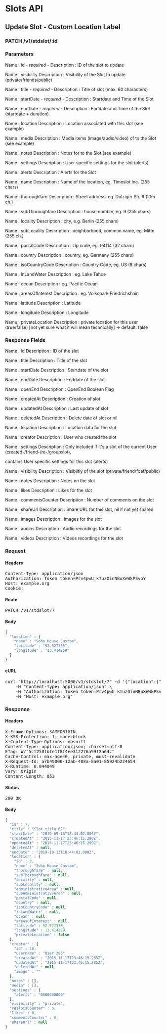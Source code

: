 # Slots API

## Update Slot - Custom Location Label

### PATCH /v1/stdslot/:id

### Parameters

Name : id *- required -*
Description : ID of the slot to update

Name : visibility
Description : Visibility of the Slot to update (private/friends/public)

Name : title *- required -*
Description : Title of slot (max. 60 characters)

Name : startDate *- required -*
Description : Startdate and Time of the Slot

Name : endDate *- required -*
Description : Enddate and Time of the Slot (startdate + duration).

Name : location
Description : Location associated with this slot (see example)

Name : media
Description : Media items (image/audio/video) of to the Slot (see example)

Name : notes
Description : Notes for to the Slot (see example)

Name : settings
Description : User specific settings for the slot (alerts)

Name : alerts
Description : Alerts for the Slot

Name : name
Description : Name of the location, eg. Timeslot Inc. (255 chars)

Name : thoroughfare
Description : Street address, eg. Dolziger Str. 9 (255 ch.)

Name : subThoroughfare
Description : house number, eg. 9 (255 chars)

Name : locality
Description : city, e.g. Berlin (255 chars)

Name : subLocality
Description : neighborhood, common name, eg. Mitte (255 ch.)

Name : postalCode
Description : zip code, eg. 94114 (32 chars)

Name : country
Description : country, eg. Germany (255 chars)

Name : isoCountryCode
Description : Country Code, eg. US (8 chars)

Name : inLandWater
Description : eg. Lake Tahoe

Name : ocean
Description : eg. Pacific Ocean

Name : areasOfInterest
Description : eg. Volkspark Friedrichshain

Name : latitude
Description : Latitude

Name : longitude
Description : Longitude

Name : privateLocation
Description : private location for this user (true/false) [not yet sure what it will mean technically] -&gt; default: false


### Response Fields

Name : id
Description : ID of the slot

Name : title
Description : Title of the slot

Name : startDate
Description : Startdate of the slot

Name : endDate
Description : Enddate of the slot

Name : openEnd
Description : OpenEnd Boolean Flag

Name : createdAt
Description : Creation of slot

Name : updatedAt
Description : Last update of slot

Name : deletedAt
Description : Delete date of slot or nil

Name : location
Description : Location data for the slot

Name : creator
Description : User who created the slot

Name : settings
Description : Only included if it&#39;s a slot of the current User (created-/friend-/re-/groupslot),

contains User specific settings for this slot (alerts)

Name : visibility
Description : Visibiltiy of the slot (private/friend/foaf/public)

Name : notes
Description : Notes on the slot

Name : likes
Description : Likes for the slot

Name : commentsCounter
Description : Number of comments on the slot

Name : shareUrl
Description : Share URL for this slot, nil if not yet shared

Name : images
Description : Images for the slot

Name : audios
Description : Audio recordings for the slot

Name : videos
Description : Videos recordings for the slot

### Request

#### Headers

<pre>Content-Type: application/json
Authorization: Token token=Prv4pwU_kTuzOinNBuXeWkPSvoY
Host: example.org
Cookie: </pre>

#### Route

<pre>PATCH /v1/stdslot/7</pre>

#### Body
```javascript
{
  "location" : {
    "name" : "Soho House Custom",
    "latitude" : "52.527335",
    "longitude" : "13.414259"
  }
}
```


#### cURL

<pre class="request">curl &quot;http://localhost:5000/v1/stdslot/7&quot; -d &#39;{&quot;location&quot;:{&quot;name&quot;:&quot;Soho House Custom&quot;,&quot;latitude&quot;:&quot;52.527335&quot;,&quot;longitude&quot;:&quot;13.414259&quot;}}&#39; -X PATCH \
	-H &quot;Content-Type: application/json&quot; \
	-H &quot;Authorization: Token token=Prv4pwU_kTuzOinNBuXeWkPSvoY&quot; \
	-H &quot;Host: example.org&quot;</pre>

### Response

#### Headers

<pre>X-Frame-Options: SAMEORIGIN
X-XSS-Protection: 1; mode=block
X-Content-Type-Options: nosniff
Content-Type: application/json; charset=utf-8
ETag: W/&quot;5cf258fbfe1f8f4ee312276a99f2a64c&quot;
Cache-Control: max-age=0, private, must-revalidate
X-Request-Id: a7b49006-12ab-488a-8a01-85924b224654
X-Runtime: 0.044049
Vary: Origin
Content-Length: 853</pre>

#### Status

<pre>200 OK</pre>

#### Body

```javascript
{
  "id" : 7,
  "title" : "Slot title 62",
  "startDate" : "2019-09-13T18:44:02.000Z",
  "createdAt" : "2015-11-17T23:46:15.290Z",
  "updatedAt" : "2015-11-17T23:46:15.290Z",
  "deletedAt" : null,
  "endDate" : "2019-10-13T18:44:02.000Z",
  "location" : {
    "id" : 2,
    "name" : "Soho House Custom",
    "thoroughfare" : null,
    "subThoroughfare" : null,
    "locality" : null,
    "subLocality" : null,
    "administrativeArea" : null,
    "subAdministrativeArea" : null,
    "postalCode" : null,
    "country" : null,
    "isoCountryCode" : null,
    "inLandWater" : null,
    "ocean" : null,
    "areasOfInterest" : null,
    "latitude" : 52.527335,
    "longitude" : 13.414259,
    "privateLocation" : false
  },
  "creator" : {
    "id" : 18,
    "username" : "User 295",
    "createdAt" : "2015-11-17T23:46:15.285Z",
    "updatedAt" : "2015-11-17T23:46:15.285Z",
    "deletedAt" : null,
    "image" : ""
  },
  "notes" : [],
  "media" : [],
  "settings" : {
    "alerts" : "0000000000"
  },
  "visibility" : "private",
  "reslotsCounter" : 0,
  "likes" : 0,
  "commentsCounter" : 0,
  "shareUrl" : null
}
```
